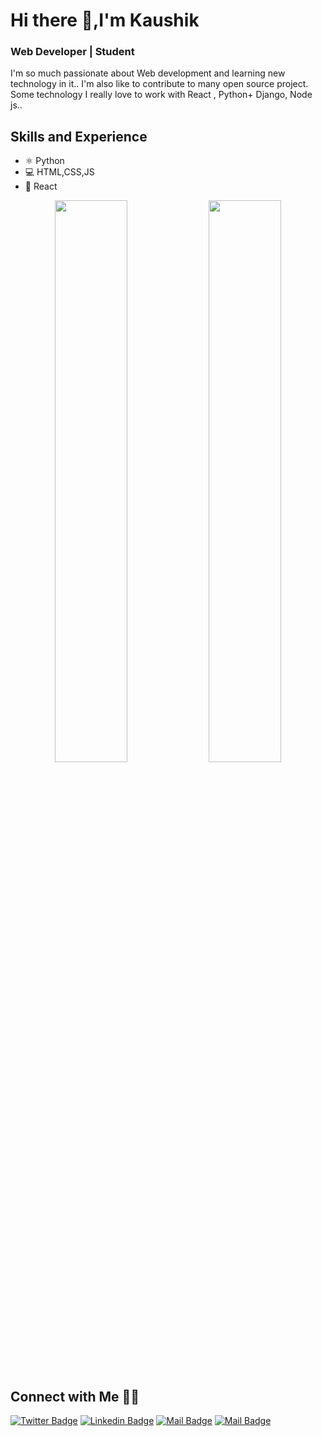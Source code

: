 # Hi there 👋,I'm Kaushik
### Web Developer | Student
I'm so much passionate about Web development and learning new technology in it.. I'm also like to contribute to many open source project. Some technology I really love to work with React , Python+ Django, Node js..

## Skills and Experience 
* ⚛ Python 
* 💻 HTML,CSS,JS 
* 📱 React



<p align="center">
  <img width="48%" src="https://github-readme-stats.vercel.app/api?username=KaushikKC&show_icons=true&theme=tokyonight" />
  <img width="48%" src="https://github-readme-streak-stats.herokuapp.com/?user=KaushikKC&theme=tokyonight" />
</p>

## Connect with Me 🤝🏻


[![Twitter Badge](https://img.shields.io/badge/-@kaushik1704-1ca0f1?style=flat&labelColor=1ca0f1&logo=twitter&logoColor=white&link=https://twitter.com/Kaushikk1704)](https://twitter.com/Kaushikk1704) [![Linkedin Badge](https://img.shields.io/badge/-Kaushik-0e76a8?style=flat&labelColor=0e76a8&logo=linkedin&logoColor=white)](https://www.linkedin.com/in/kaushik-k-36b871219/) [![Mail Badge](https://img.shields.io/badge/-@kaushikk1704-e84393?style=flat&labelColor=e84393&logo=instagram&logoColor=white)](https://www.instagram.com/kaushikk1704/) [![Mail Badge](https://img.shields.io/badge/-kaushik-c0392b?style=flat&labelColor=c0392b&logo=gmail&logoColor=white)](mailto:codedeveloper1712@gmail.com)
